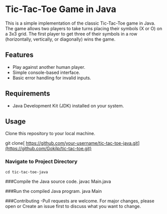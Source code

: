 
# Tic-Tac-Toe Game in Java

This is a simple implementation of the classic Tic-Tac-Toe game in Java. The game allows two players to take turns placing their symbols (X or O) on a 3x3 grid. The first player to get three of their symbols in a row (horizontally, vertically, or diagonally) wins the game.

## Features

- Play against another human player.
- Simple console-based interface.
- Basic error handling for invalid inputs.

## Requirements

- Java Development Kit (JDK) installed on your system.

## Usage

 Clone this repository to your local machine.
   
   git clone[ https://github.com/your-username/tic-tac-toe-java.git](https://github.com/Gokilp/tic-tac-toe.git)

 ### Navigate to Project Directory  
    cd tic-tac-toe-java

 ###Compile the Java source code.
    javac Main.java

 ###Run the compiled Java program.
     java Main

 ###Contributing
   -Pull requests are welcome. For major changes, please open or Create an issue first to discuss what you want to change.



 

